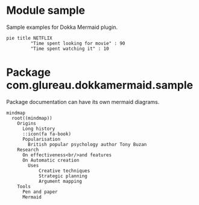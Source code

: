 # Module sample
Sample examples for Dokka Mermaid plugin.

```mermaid
pie title NETFLIX
         "Time spent looking for movie" : 90
         "Time spent watching it" : 10
```

# Package com.glureau.dokkamermaid.sample

Package documentation can have its own mermaid diagrams.

```mermaid
mindmap
  root((mindmap))
    Origins
      Long history
      ::icon(fa fa-book)
      Popularisation
        British popular psychology author Tony Buzan
    Research
      On effectiveness<br/>and features
      On Automatic creation
        Uses
            Creative techniques
            Strategic planning
            Argument mapping
    Tools
      Pen and paper
      Mermaid
```
